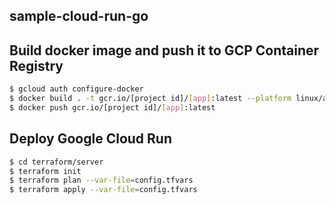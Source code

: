 sample-cloud-run-go
---

## Build docker image and push it to GCP Container Registry

```sh
$ gcloud auth configure-docker
$ docker build . -t gcr.io/[project id]/[app]:latest --platform linux/amd64
$ docker push gcr.io/[project id]/[app]:latest
```

## Deploy Google Cloud Run

```sh
$ cd terraform/server
$ terraform init
$ terraform plan --var-file=config.tfvars
$ terraform apply --var-file=config.tfvars
```
